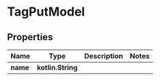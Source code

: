 
# TagPutModel

## Properties
| Name | Type | Description | Notes |
| ------------ | ------------- | ------------- | ------------- |
| **name** | **kotlin.String** |  |  |



